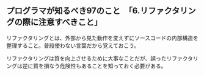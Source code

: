 ## プログラマが知るべき97のこと　「6.リファクタリングの際に注意すべきこと」
リファクタリングとは、外部から見た動作を変えずにソースコードの内部構造を整理すること。普段使わない言葉だから覚えておこう。

リファクタリングは質を向上させるために大事なことだが、誤ったリファクタリングは逆に質を損なう危険性もあることを知っておく必要がある。

